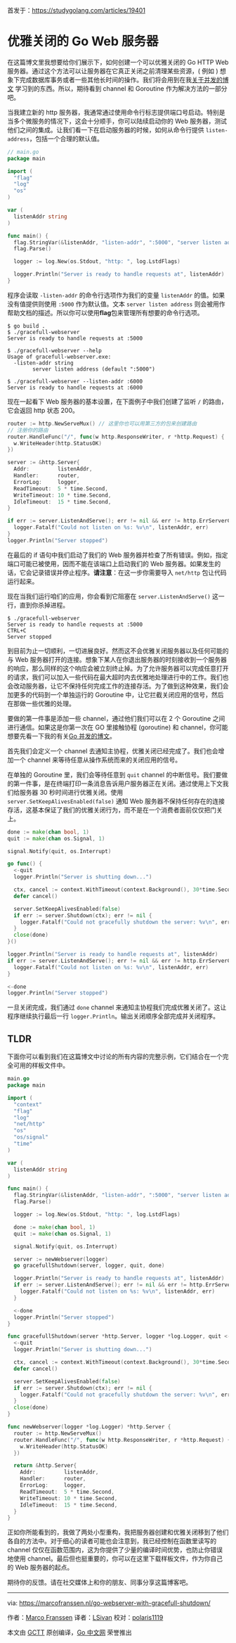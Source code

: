 首发于：https://studygolang.com/articles/19401

# 优雅关闭的 Go Web 服务器

在这篇博文里我想要给你们展示下，如何创建一个可以优雅关闭的 Go HTTP Web 服务器。通过这个方法可以让服务器在它真正关闭之前清理某些资源，( 例如 ) 想象下完成数据库事务或者一些其他长时间的操作。我们将会用到在我[关于并发的博文](https://marcofranssen.nl/concurrency-in-go/) 学习到的东西。所以，期待看到 channel 和 Goroutine 作为解决方法的一部分吧。

当我建立新的 http 服务器，我通常通过使用命令行标志提供端口号启动。特别是当多个微服务的情况下，这会十分顺手，你可以陆续启动你的 Web 服务器，测试他们之间的集成。让我们看一下在启动服务器的时候，如何从命令行提供 `listen-address`，包括一个合理的默认值。

```go
// main.go
package main

import (
  "flag"
  "log"
  "os"
)

var (
  listenAddr string
)

func main() {
  flag.StringVar(&listenAddr, "listen-addr", ":5000", "server listen address")
  flag.Parse()

  logger := log.New(os.Stdout, "http: ", log.LstdFlags)

  logger.Println("Server is ready to handle requests at", listenAddr)
}
```

程序会读取 `-listen-addr` 的命令行选项作为我们的变量 `listenAddr` 的值。如果没有值提供则使用 `:5000` 作为默认值。文本 `server listen address` 则会被用作帮助文档的描述。所以你可以使用**flag**包来管理所有想要的命令行选项。

```shell
$ go build .
$ ./gracefull-webserver
Server is ready to handle requests at :5000

$ ./gracefull-webserver --help
Usage of gracefull-webserver.exe:
  -listen-addr string
        server listen address (default ":5000")

$ ./gracefull-webserver --listen-addr :6000
Server is ready to handle requests at :6000
```

现在一起看下 Web 服务器的基本设置，在下面例子中我们创建了监听 `/` 的路由，它会返回 http 状态 200。

```go
router := http.NewServeMux() // 这里你也可以用第三方的包来创建路由
// 注册你的路由
router.HandleFunc("/", func(w http.ResponseWriter, r *http.Request) {
  w.WriteHeader(http.StatusOK)
})

server := &http.Server{
  Addr:         listenAddr,
  Handler:      router,
  ErrorLog:     logger,
  ReadTimeout:  5 * time.Second,
  WriteTimeout: 10 * time.Second,
  IdleTimeout:  15 * time.Second,
}

if err := server.ListenAndServe(); err != nil && err != http.ErrServerClosed {
  logger.Fatalf("Could not listen on %s: %v\n", listenAddr, err)
}
logger.Println("Server stopped")
```

在最后的 if 语句中我们启动了我们的 Web 服务器并检查了所有错误。例如，指定端口可能已被使用，因而不能在该端口上启动我们的 Web 服务器。如果发生的话，它会记录错误并停止程序。**请注意**：在这一步你需要导入 `net/http` 包让代码运行起来。

现在当我们运行咱们的应用，你会看到它阻塞在 `server.ListenAndServe()` 这一行，直到你杀掉进程。

```shell
$ ./gracefull-webserver
Server is ready to handle requests at :5000
CTRL+C
Server stopped
```

到目前为止一切顺利，一切进展良好。然而这不会优雅关闭服务器以及任何可能的与 Web 服务器打开的连接。想象下某人在你退出服务器的时刻接收到一个服务器的响应，那么同样的这个响应会被立刻终止掉。为了允许服务器可以完成任意打开的请求，我们可以加入一些代码在最大超时内去优雅地处理进行中的工作。我们也会改动服务器，让它不保持任何完成工作的连接存活。为了做到这种效果，我们会加更多的代码到一个单独运行的 Goroutine 中，让它拦截关闭应用的信号，然后在那做一些优雅的处理。

要做的第一件事是添加一些 channel，通过他们我们可以在 2 个 Goroutine 之间进行通信。如果这是你第一次在 GO 里接触协程 (goroutine) 和 channel，你可能想要先看一下我的有关[Go 并发的博文](https://marcofranssen.nl/concurrency-in-go/)。

首先我们会定义一个 channel 去通知主协程，优雅关闭已经完成了。我们也会增加一个 channel 来等待任意从操作系统而来的关闭应用的信号。

在单独的 Goroutine 里，我们会等待任意到 `quit` channel 的中断信号。我们要做的第一件事，是在终端打印一条消息告诉用户服务器正在关闭。通过使用上下文我们给服务器 30 秒时间进行优雅关闭。使用 `server.SetKeepAlivesEnabled(false)` 通知 Web 服务器不保持任何存在的连接存活，这基本保证了我们的优雅关闭行为，而不是在一个消费者面前仅仅把门关上。

```go
done := make(chan bool, 1)
quit := make(chan os.Signal, 1)

signal.Notify(quit, os.Interrupt)

go func() {
  <-quit
  logger.Println("Server is shutting down...")

  ctx, cancel := context.WithTimeout(context.Background(), 30*time.Second)
  defer cancel()

  server.SetKeepAlivesEnabled(false)
  if err := server.Shutdown(ctx); err != nil {
    logger.Fatalf("Could not gracefully shutdown the server: %v\n", err)
  }
  close(done)
}()

logger.Println("Server is ready to handle requests at", listenAddr)
if err := server.ListenAndServe(); err != nil && err != http.ErrServerClosed {
  logger.Fatalf("Could not listen on %s: %v\n", listenAddr, err)
}

<-done
logger.Println("Server stopped")
```

一旦关闭完成，我们通过 `done` channel 来通知主协程我们完成优雅关闭了。这让程序继续执行最后一行 `logger.Println`。输出关闭顺序全部完成并关闭程序。

## TLDR

下面你可以看到我们在这篇博文中讨论的所有内容的完整示例，它们结合在一个完全可用的样板文件中。

```go
main.go
package main

import (
  "context"
  "flag"
  "log"
  "net/http"
  "os"
  "os/signal"
  "time"
)

var (
  listenAddr string
)

func main() {
  flag.StringVar(&listenAddr, "listen-addr", ":5000", "server listen address")
  flag.Parse()

  logger := log.New(os.Stdout, "http: ", log.LstdFlags)

  done := make(chan bool, 1)
  quit := make(chan os.Signal, 1)

  signal.Notify(quit, os.Interrupt)

  server := newWebserver(logger)
  go gracefullShutdown(server, logger, quit, done)

  logger.Println("Server is ready to handle requests at", listenAddr)
  if err := server.ListenAndServe(); err != nil && err != http.ErrServerClosed {
    logger.Fatalf("Could not listen on %s: %v\n", listenAddr, err)
  }

  <-done
  logger.Println("Server stopped")
}

func gracefullShutdown(server *http.Server, logger *log.Logger, quit <-chan os.Signal, done chan<- bool) {
  <-quit
  logger.Println("Server is shutting down...")

  ctx, cancel := context.WithTimeout(context.Background(), 30*time.Second)
  defer cancel()

  server.SetKeepAlivesEnabled(false)
  if err := server.Shutdown(ctx); err != nil {
    logger.Fatalf("Could not gracefully shutdown the server: %v\n", err)
  }
  close(done)
}

func newWebserver(logger *log.Logger) *http.Server {
  router := http.NewServeMux()
  router.HandleFunc("/", func(w http.ResponseWriter, r *http.Request) {
    w.WriteHeader(http.StatusOK)
  })

  return &http.Server{
    Addr:         listenAddr,
    Handler:      router,
    ErrorLog:     logger,
    ReadTimeout:  5 * time.Second,
    WriteTimeout: 10 * time.Second,
    IdleTimeout:  15 * time.Second,
  }
}
```

正如你所能看到的，我做了两处小型重构，我把服务器创建和优雅关闭移到了他们各自的方法中。对于细心的读者可能也会注意到，我已经控制在函数里读写的 channel 仅仅在函数范围内，这为你提供了少量的编译时间优势，也防止你错误地使用 channel。最后但也挺重要的，你可以在这里下载样板文件，作为你自己的 Web 服务器的起点。

期待你的反馈。请在社交媒体上和你的朋友、同事分享这篇博客吧。

---

via: https://marcofranssen.nl/go-webserver-with-gracefull-shutdown/

作者：[Marco Franssen](https://marcofranssen.nl/about)
译者：[LSivan](https://github.com/LSivan)
校对：[polaris1119](https://github.com/polaris1119)

本文由 [GCTT](https://github.com/studygolang/GCTT) 原创编译，[Go 中文网](https://studygolang.com/) 荣誉推出
